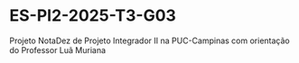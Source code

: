 # ES-PI2-2025-T3-G03
Projeto NotaDez de Projeto Integrador II na PUC-Campinas com orientação do Professor Luã Muriana
